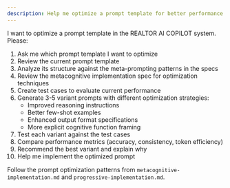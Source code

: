 ```yaml
---
description: Help me optimize a prompt template for better performance
---
```


I want to optimize a prompt template in the REALTOR AI COPILOT system. Please:

1. Ask me which prompt template I want to optimize
2. Review the current prompt template
3. Analyze its structure against the meta-prompting patterns in the specs
4. Review the metacognitive implementation spec for optimization techniques
5. Create test cases to evaluate current performance
6. Generate 3-5 variant prompts with different optimization strategies:
   - Improved reasoning instructions
   - Better few-shot examples
   - Enhanced output format specifications
   - More explicit cognitive function framing
7. Test each variant against the test cases
8. Compare performance metrics (accuracy, consistency, token efficiency)
9. Recommend the best variant and explain why
10. Help me implement the optimized prompt

Follow the prompt optimization patterns from `metacognitive-implementation.md` and `progressive-implementation.md`.
